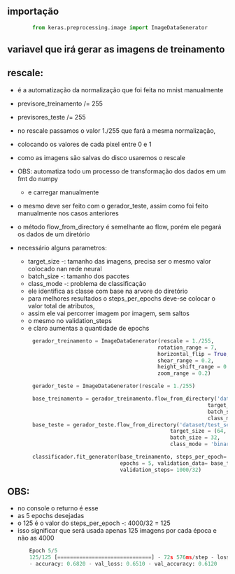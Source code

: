 ## importação 
```python
        from keras.preprocessing.image import ImageDataGenerator 
```

## variavel que irá gerar as imagens de treinamento

## rescale:
- é a automatização da normalização que foi feita no mnist manualmente

- previsore_treinamento /= 255
- previsores_teste /= 255
- no rescale passamos o valor 1./255 que fará a mesma normalização,
- colocando os valores de cada pixel entre 0 e 1
- como as imagens são salvas do disco usaremos o rescale
- OBS: automatiza todo um processo de transformação dos dados em um fmt do numpy
  - e carregar manualmente

- o mesmo deve ser feito com o gerador_teste, assim como foi feito manualmente nos casos anteriores
- o método flow_from_directory é semelhante ao flow, porém ele pegará os dados de um diretório
- necessário alguns parametros:
    - target_size -: tamanho das imagens,  precisa ser o mesmo valor colocado nan rede neural
    -  batch_size -: tamanho dos pacotes
    -  class_mode -: problema de classificação
    - ele identifica as classe com base na arvore do diretório
    - para melhores resultados o steps_per_epochs deve-se colocar o valor total de atributos,
    - assim ele vai percorrer imagem por imagem, sem saltos
    - o mesmo no validation_steps
    - e claro aumentas a quantidade de epochs
    
```python
        gerador_treinamento = ImageDataGenerator(rescale = 1./255,
                                                rotation_range = 7,
                                                horizontal_flip = True,
                                                shear_range = 0.2,
                                                height_shift_range = 0.07,
                                                zoom_range = 0.2)

        gerador_teste = ImageDataGenerator(rescale = 1./255)

        base_treinamento = gerador_treinamento.flow_from_directory('dataset/training_set',
                                                                target_size = (64, 64),
                                                                batch_size = 32,
                                                                class_mode = 'binary')
        base_teste = gerador_teste.flow_from_directory('dataset/test_set',
                                                    target_size = (64, 64),
                                                    batch_size = 32,
                                                    class_mode = 'binary')

        classificador.fit_generator(base_treinamento, steps_per_epoch= 4000/32,
                                    epochs = 5, validation_data= base_teste,
                                    validation_steps= 1000/32)

```

## OBS:

- no console o returno é esse
- as 5 epochs desejadas
- o 125 é o valor do steps_per_epoch -: 4000/32 = 125
- isso significar que será usada apenas 125 imagens por cada época e não as 4000

 ```python
        Epoch 5/5
        125/125 [==============================] - 72s 576ms/step - loss: 0.5866 
        - accuracy: 0.6820 - val_loss: 0.6510 - val_accuracy: 0.6120                                    
```